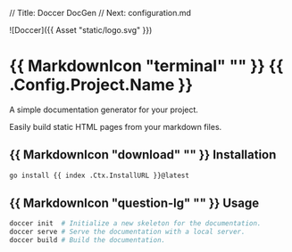 // Title: Doccer DocGen
// Next: configuration.md

![Doccer]({{ Asset "static/logo.svg" }})

{{ MarkdownIcon "terminal" "" }} {{ .Config.Project.Name }}
=======================

A simple documentation generator for your project.

Easily build static HTML pages from your markdown files.

## {{ MarkdownIcon "download" "" }} Installation

```bash
go install {{ index .Ctx.InstallURL }}@latest
```

## {{ MarkdownIcon "question-lg" "" }} Usage

```bash
doccer init  # Initialize a new skeleton for the documentation.
doccer serve # Serve the documentation with a local server.
doccer build # Build the documentation.
```

